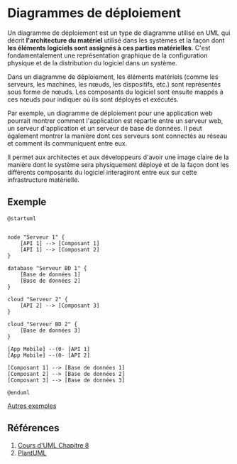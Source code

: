 # Diagrammes de déploiement

Un diagramme de déploiement est un type de diagramme utilisé en UML qui décrit
**l'architecture du matériel** utilisé dans les systèmes et la façon dont **les éléments logiciels sont assignés à ces
parties matérielles**. C'est fondamentalement une représentation graphique de la configuration physique et de la
distribution du logiciel dans un système.

Dans un diagramme de déploiement, les éléments matériels (comme les serveurs, les machines, les nœuds, les dispositifs,
etc.) sont représentés sous forme de nœuds. Les composants du logiciel sont ensuite mappés à ces nœuds pour indiquer où
ils sont déployés et exécutés.

Par exemple, un diagramme de déploiement pour une application web pourrait montrer comment l'application est répartie
entre un serveur web, un serveur d'application et un serveur de base de données. Il peut également montrer la manière
dont ces serveurs sont connectés au réseau et comment ils communiquent entre eux.

Il permet aux architectes et aux développeurs d'avoir une image claire de la manière dont le système sera physiquement
déployé et de la façon dont les différents composants du logiciel interagiront entre eux sur cette infrastructure
matérielle.



## Exemple

```plantuml
@startuml


node "Serveur 1" {
    [API 1] --> [Composant 1]
    [API 1] --> [Composant 2]
}

database "Serveur BD 1" {
    [Base de données 1]
    [Base de données 2]
}

cloud "Serveur 2" {
    [API 2] --> [Composant 3]
}

cloud "Serveur BD 2" {
    [Base de données 3]
}

[App Mobile] --(0- [API 1]
[App Mobile] --(0- [API 2]

[Composant 1] --> [Base de données 1]
[Composant 2] --> [Base de données 2]
[Composant 3] --> [Base de données 3]

@enduml
```

[Autres exemples](https://creately.com/blog/software-teams/deployment-diagram-templates/)

## Références

1. [Cours d'UML Chapitre 8](https://laurent-audibert.developpez.com/Cours-UML/?page=diagrammes-composants-deploiement)
2. [PlantUML](https://plantuml.com/en/deployment-diagram)